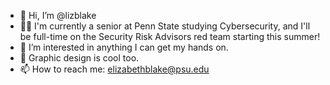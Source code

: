 - 👋 Hi, I’m @lizblake
- 👩‍💼 I'm currently a senior at Penn State studying Cybersecurity, and I'll be full-time on the Security Risk Advisors red team starting this summer!
- 👀 I’m interested in anything I can get my hands on.
- 🎨 Graphic design is cool too. 
- 📫 How to reach me: elizabethblake@psu.edu

<!---
lizblake/lizblake is a ✨ special ✨ repository because its `README.md` (this file) appears on your GitHub profile.
You can click the Preview link to take a look at your changes.
--->
